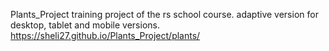 Plants_Project 
training project of the rs school course. 
adaptive version for desktop, tablet and mobile versions. 
https://sheli27.github.io/Plants_Project/plants/
